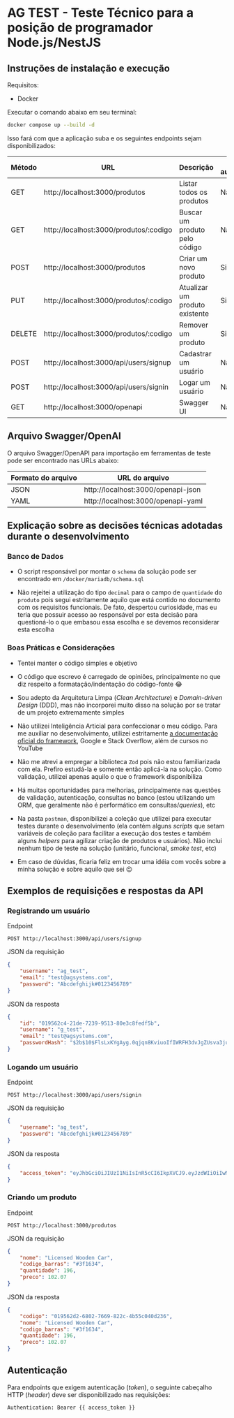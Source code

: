 # AG TEST - Teste Técnico para a posição de programador Node.js/NestJS

## Instruções de instalação e execução

Requisitos:
- Docker

Executar o comando abaixo em seu terminal:
```sh
docker compose up --build -d
```
  
Isso fará com que a aplicação suba e os seguintes endpoints sejam disponibilizados:

| Método | URL                                    | Descrição                      | Requer autenticação/token |
| ------ | -------------------------------------- | ------------------------------ | ------------------------- |
| GET    | http://localhost:3000/produtos         | Listar todos os produtos       | Não                       |
| GET    | http://localhost:3000/produtos/:codigo | Buscar um produto pelo código  | Não                       |
| POST   | http://localhost:3000/produtos         | Criar um novo produto          | Sim                       |
| PUT    | http://localhost:3000/produtos/:codigo | Atualizar um produto existente | Sim                       |
| DELETE | http://localhost:3000/produtos/:codigo | Remover um produto             | Sim                       |
| POST   | http://localhost:3000/api/users/signup | Cadastrar um usuário           | Não                       |
| POST   | http://localhost:3000/api/users/signin | Logar um usuário               | Não                       |
| GET    | http://localhost:3000/openapi          | Swagger UI                     | Não                       |

## Arquivo Swagger/OpenAI

O arquivo Swagger/OpenAPI para importação em ferramentas de teste pode ser encontrado nas URLs abaixo:

| Formato do arquivo | URL do arquivo                      |
| ------------------ | ----------------------------------- |
| JSON               | http://localhost:3000/openapi-json  |
| YAML               | http://localhost:3000/openapi-yaml  |

## Explicação sobre as decisões técnicas adotadas durante o desenvolvimento

### Banco de Dados

- O script responsável por montar o `schema` da solução pode ser encontrado em ```/docker/mariadb/schema.sql```

- Não rejeitei a utilização do tipo ```decimal``` para o campo de ```quantidade``` do ```produto``` pois segui estritamente aquilo que está contido no documento com os requisitos funcionais. De fato, despertou curiosidade, mas eu teria que possuir acesso ao responsável por esta decisão para questioná-lo o que embasou essa escolha e se devemos reconsiderar esta escolha

### Boas Práticas e Considerações

- Tentei manter o código simples e objetivo

- O código que escrevo é carregado de opiniões, principalmente no que diz respeito a formatação/indentação do código-fonte 😂

- Sou adepto da Arquitetura Limpa (_Clean Architecture_) e _Domain-driven Design_ (DDD), mas não incorporei muito disso na solução por se tratar de um projeto extremamente simples

- Não utilizei Inteligência Articial para confeccionar o meu código. Para me auxiliar no desenvolvimento, utilizei estritamente [a documentação oficial do framework](https://docs.nestjs.com/), Google e Stack Overflow, além de cursos no YouTube

- Não me atrevi a empregar a biblioteca ```Zod``` pois não estou familiarizada com ela. Prefiro estudá-la e somente então aplicá-la na solução. Como validação, utilizei apenas aquilo o que o framework disponibiliza

- Há muitas oportunidades para melhorias, principalmente nas questões de validação, autenticação, consultas no banco (estou utilizando um ORM, que geralmente não é performático em consultas/_queries_), etc

- Na pasta ```postman```, disponibilizei a coleção que utilizei para executar testes durante o desenvolvimento (ela contém alguns _scripts_ que setam variáveis de coleção para facilitar a execução dos testes e também alguns _helpers_ para agilizar criação de produtos e usuários). Não inclui nenhum tipo de teste na solução (unitário, funcional, _smoke test_, etc)

- Em caso de dúvidas, ficaria feliz em trocar uma idéia com vocês sobre a minha solução e sobre aquilo que sei 😉


## Exemplos de requisições e respostas da API

### Registrando um usuário

Endpoint

```
POST http://localhost:3000/api/users/signup
```

JSON da requisição
```json
{
    "username": "ag_test",
    "email": "test@agsystems.com",
    "password": "Abcdefghijk#0123456789"
}
```

JSON da resposta
```json
{
    "id": "019562c4-21de-7239-9513-80e3c8fedf5b",
    "username": "g_test",
    "email": "test@agsystems.com",
    "passwordHash": "$2b$10$FlsLxKYgAyg.0qjqn8KviuoIfIWRFH3dvJgZUsva3juhw0EGaT3p6"
}
```

### Logando um usuário

Endpoint

```
POST http://localhost:3000/api/users/signin
```

JSON da requisição
```json
{
    "username": "ag_test",
    "password": "Abcdefghijk#0123456789"
}
```

JSON da resposta
```json
{
    "access_token": "eyJhbGciOiJIUzI1NiIsInR5cCI6IkpXVCJ9.eyJzdWIiOiIwMTk1NjJjNC0yMWRlLTcyMzktOTUxMy04MGUzYzhmZWRmNWIiLCJ1c2VybmFtZSI6IiRNYWRpZS5Ucm9tcDg0IiwiZW1haWwiOiIkUGF1bGE3NUBob3RtYWlsLmNvbSIsImlhdCI6MTc0MTExODc4OSwiZXhwIjoxNzQxMTIyMzg5LCJhdWQiOiJhZ190ZXN0IiwiaXNzIjoiYWdfdGVzdCJ9.NOrSyCq4p5h_fA0Sb-XC6ICzCLBrPm4F-zWl2Z52EhA"
}
```

### Criando um produto

Endpoint

```
POST http://localhost:3000/produtos
```

JSON da requisição
```json
{    
    "nome": "Licensed Wooden Car",
    "codigo_barras": "#3f1634",
    "quantidade": 196,
    "preco": 102.07
}
```

JSON da resposta
```json
{
    "codigo": "019562d2-6802-7669-822c-4b55c040d236",
    "nome": "Licensed Wooden Car",
    "codigo_barras": "#3f1634",
    "quantidade": 196,
    "preco": 102.07
}
```

## Autenticação

Para endpoints que exigem autenticação (_token_), o seguinte cabeçalho HTTP (_header_) deve ser disponibilizado nas requisições:

```http
Authentication: Bearer {{ access_token }}
```

